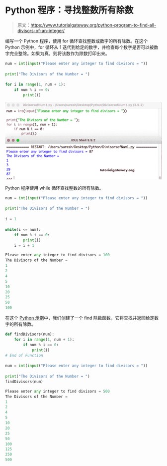 # Python 程序：寻找整数所有除数

> 原文：<https://www.tutorialgateway.org/python-program-to-find-all-divisors-of-an-integer/>

编写一个 Python 程序，使用 for 循环查找整数或数字的所有除数。在这个 Python 示例中，for 循环从 1 迭代到给定的数字，并检查每个数字是否可以被数字完全整除。如果为真，则将该数作为除数打印出来。

```py
num = int(input("Please enter any integer to find divisors = "))

print("The Divisors of the Number = ")

for i in range(1, num + 1):
    if num % i == 0:
        print(i)
```

![Python Program to find all divisors of an integer](img/bd195675cc88a405a76604d15283642d.png)

Python 程序使用 while 循环查找整数的所有除数。

```py
num = int(input("Please enter any integer to find divisors = "))

print("The Divisors of the Number = ")

i = 1

while(i <= num):
    if num % i == 0:
        print(i)
    i = i + 1
```

```py
Please enter any integer to find divisors = 100
The Divisors of the Number = 
1
2
4
5
10
20
25
50
100
```

在这个 [Python 示例](https://www.tutorialgateway.org/python-programming-examples/)中，我们创建了一个 find 除数函数，它将查找并返回给定数字的所有除数。

```py
def findDivisors(num):
    for i in range(1, num + 1):
        if num % i == 0:
            print(i)
# End of Function

num = int(input("Please enter any integer to find divisors = "))

print("The Divisors of the Number = ")
findDivisors(num)
```

```py
Please enter any integer to find divisors = 500
The Divisors of the Number = 
1
2
4
5
10
20
25
50
100
125
250
500
```